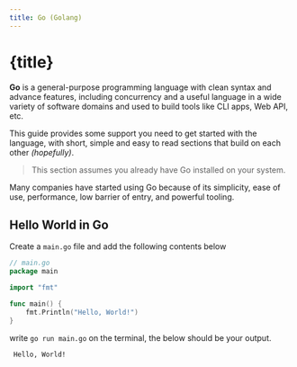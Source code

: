 ```yaml
---
title: Go (Golang)
---
```


# {title}

**Go** is a general-purpose programming language with clean syntax and advance features, including concurrency and a useful language
in a wide variety of software domains and used to build tools like CLI apps, Web API, etc.

This guide provides some support you need to get started with the language, with short, simple and easy to read sections
that build on each other _(hopefully)_.

> This section assumes you already have Go installed on your system.

Many companies have started using Go because of its simplicity, ease of use, performance, low barrier of entry, and powerful tooling.


## Hello World in Go

Create a `main.go` file and add the following contents below
```go
// main.go
package main

import "fmt"

func main() {
    fmt.Println("Hello, World!")
}
```

write `go run main.go` on the terminal, the below should be your output.
```bash
 Hello, World!
```
